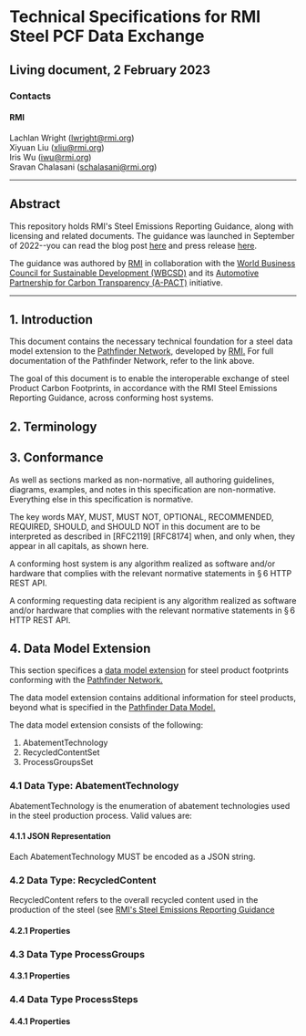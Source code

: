 # Technical Specifications for RMI Steel PCF Data Exchange
## Living document, 2 February 2023 

### Contacts

#### RMI
Lachlan Wright (lwright@rmi.org)<br>
Xiyuan Liu (xliu@rmi.org)<br>
Iris Wu (iwu@rmi.org)<br>
Sravan Chalasani (schalasani@rmi.org)

------------------------

## Abstract 

This repository holds RMI's Steel Emissions Reporting Guidance, along with licensing and related documents. The guidance was launched in September of 2022--you can read the blog post [here](https://rmi.org/knowing-the-emissions-of-your-steel-supply-chain/) and press release [here](https://rmi.org/press-release/rmi-releases-guidance-to-cut-steel-industrys-climate-threat/).

The guidance was authored by [RMI](https://rmi.org/) in collaboration with the [World Business Council for Sustainable Development (WBCSD)](https://www.wbcsd.org/) and its [Automotive Partnership for Carbon Transparency (A-PACT)](https://www.wbcsd.org/Pathways/Transport-Mobility/News/Leading-manufacturers-support-move-towards-better-emissions-measurement-for-the-automotive-industry) initiative.

-------------------------
## 1. Introduction 

This document contains the necessary technical foundation for a steel data model extension to the [Pathfinder Network,](https://wbcsd.github.io/data-exchange-protocol/v2/#pathfinder-network) developed by [RMI.](https://rmi.org/) For full documentation of the Pathfinder Network, refer to the link above. 

The goal of this document is to enable the interoperable exchange of steel Product Carbon Footprints, in accordance with the RMI Steel Emissions Reporting Guidance, across conforming host systems. 

## 2. Terminology 


## 3. Conformance 

As well as sections marked as non-normative, all authoring guidelines, diagrams, examples, and notes in this specification are non-normative. Everything else in this specification is normative.

The key words MAY, MUST, MUST NOT, OPTIONAL, RECOMMENDED, REQUIRED, SHOULD, and SHOULD NOT in this document are to be interpreted as described in [RFC2119] [RFC8174] when, and only when, they appear in all capitals, as shown here.

A conforming host system is any algorithm realized as software and/or hardware that complies with the relevant normative statements in § 6 HTTP REST API.

A conforming requesting data recipient is any algorithm realized as software and/or hardware that complies with the relevant normative statements in § 6 HTTP REST API.

## 4. Data Model Extension 

This section specifices a [data model extension](https://wbcsd.github.io/data-exchange-protocol/v2/#dt-datamodelextension) for steel product footprints conforming with the [Pathfinder Network.](https://wbcsd.github.io/data-exchange-protocol/v2/#pathfinder-network)

The data model extension contains additional information for steel products, beyond what is specified in the [Pathfinder Data Model.](https://wbcsd.github.io/data-exchange-protocol/v2/#data-model) 

The data model extension consists of the following: 

1. AbatementTechnology 
2. RecycledContentSet 
3. ProcessGroupsSet 

### 4.1 Data Type: AbatementTechnology 

AbatementTechnology is the enumeration of abatement technologies used in the steel production process. 
Valid values are: 

#### 4.1.1 JSON Representation 
Each AbatementTechnology MUST be encoded as a JSON string.

### 4.2 Data Type: RecycledContent

RecycledContent refers to the overall recycled content used in the production of the steel (see [RMI's Steel Emissions Reporting Guidance](https://rmi.org/wp-content/uploads/2022/09/steel_emissions_reporting_guidance.pdf)

#### 4.2.1 Properties


### 4.3 Data Type ProcessGroups

#### 4.3.1 Properties


### 4.4 Data Type ProcessSteps 

#### 4.4.1 Properties 



